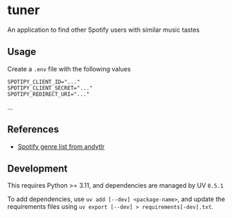 # tuner
An application to find other Spotify users with similar music tastes

## Usage
Create a `.env` file with the following values
```
SPOTIPY_CLIENT_ID="..."
SPOTIPY_CLIENT_SECRET="..."
SPOTIPY_REDIRECT_URI="..."
```

...


## References
* [Spotify genre list from andytlr](https://gist.github.com/andytlr/4104c667a62d8145aa3a)

## Development

This requires Python >= 3.11, and dependencies are managed by UV `0.5.1`

To add dependencies, use `uv add [--dev] <package-name>`, and update the requirements
files using `uv export [--dev] > requirements[-dev].txt`.
